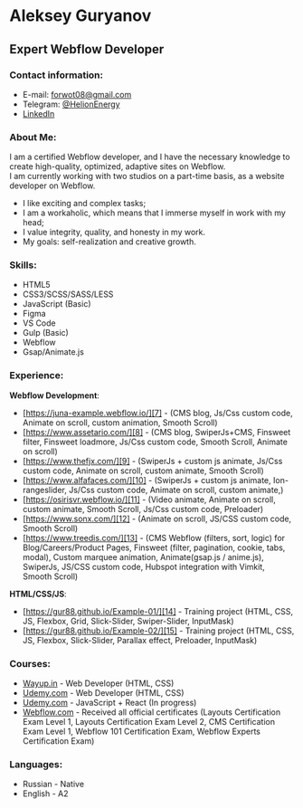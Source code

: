 # Aleksey Guryanov
## Expert Webflow Developer
### Contact information:
- E-mail: forwot08@gmail.com
- Telegram: [@HelionEnergy][2]
- [LinkedIn][1]

### About Me:
I am a certified Webflow developer, and I have the necessary knowledge to create high-quality, optimized, adaptive sites on Webflow. <br>
I am currently working with two studios on a part-time basis, as a website developer on Webflow.
- I like exciting and complex tasks;
- I am a workaholic, which means that I immerse myself in work with my head;
- I value integrity, quality, and honesty in my work.
- My goals: self-realization and creative growth.

### Skills:
- HTML5
- CSS3/SCSS/SASS/LESS
- JavaScript (Basic)
- Figma
- VS Code
- Gulp (Basic)
- Webflow
- Gsap/Animate.js

### Experience:
**Webflow Development**:
- [https://juna-example.webflow.io/][7] - (CMS blog, Js/Css custom code, Animate on scroll, custom animation, Smooth Scroll)
- [https://www.assetario.com/][8] - (CMS blog, SwiperJs+CMS, Finsweet filter, Finsweet loadmore, Js/Css custom code, Smooth Scroll, Animate on scroll)
- [https://www.thefjx.com/][9] - (SwiperJs + custom js animate, Js/Css custom code, Animate on scroll, custom animate, Smooth Scroll)
- [https://www.alfafaces.com/][10] - (SwiperJs + custom js animate, Ion-rangeslider, Js/Css custom code, Animate on scroll, custom animate,)
- [https://osirisvr.webflow.io/][11] - (Video animate, Animate on scroll, custom animate, Smooth Scroll, Js/Css custom code, Preloader)
- [https://www.sonx.com/][12] - (Animate on scroll, JS/CSS custom code, Smooth Scroll)
- [https://www.treedis.com/][13] - (CMS Webflow (filters, sort, logic) for Blog/Careers/Product Pages, Finsweet (filter, pagination, cookie, tabs, modal), Custom marquee animation, Animate(gsap.js / anime.js), SwiperJs, JS/CSS custom code, Hubspot integration with Vimkit, Smooth Scroll)

**HTML/CSS/JS**:
- [https://gur88.github.io/Example-01/][14] - Training project (HTML, CSS, JS, Flexbox, Grid, Slick-Slider, Swiper-Slider, InputMask)
- [https://gur88.github.io/Example-02/][15] - Training project (HTML, CSS, JS, Flexbox, Slick-Slider, Parallax effect, Preloader, InputMask)

### Сourses:
- [Wayup.in][6] - Web Developer (HTML, CSS)
- [Udemy.com][3] - Web Developer (HTML, CSS)
- [Udemy.com][4] - JavaScript + React (In progress)
- [Webflow.com][5] - Received all official certificates (Layouts Certification Exam Level 1, Layouts Certification Exam Level 2, CMS Certification Exam Level 1, Webflow 101 Certification Exam, Webflow Experts Certification Exam)

### Languages:
- Russian - Native
- English - A2

[1]: https://www.linkedin.com/in/aleksey-guryanov-webflow/ "LinkedIn"
[2]: https://t.me/HelionEnergy "@HelionEnergy"
[3]: https://www.udemy.com/course/webdeveloper/ "Udemy Web-Developer"
[4]: https://www.udemy.com/course/javascript_full/ "Udemy JavaScript + React"
[5]: https://university.webflow.com/certification-exams "Webflow Certifications"
[6]: https://wayup.in/ "Wayup.in"
[7]: https://juna-example.webflow.io/
[8]: https://www.assetario.com/
[9]: https://www.thefjx.com/
[10]: https://www.alfafaces.com/
[11]: https://osirisvr.webflow.io/
[12]: https://www.sonx.com/
[13]: https://www.treedis.com/
[14]: https://gur88.github.io/Example-01/
[15]: https://gur88.github.io/Example-02/
